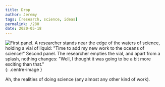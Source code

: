 ```yaml
---
title: Drop
author: Jeremy
tags: [research, science, ideas]
permalink: /280
date: 2020-05-18
---
```


![First panel. A researcher stands near the edge of the waters of science, holding a vial of liquid: "Time to add my new work to the oceans of science!" Second panel. The researcher empties the vial, and apart from a splash, nothing changes: "Well, I thought it was going to be a bit more exciting than that."](https://res.cloudinary.com/dh3hm8pb7/image/upload/c_scale,q_auto:best,w_615/v1535842782/Handwaving/Published/Drop.png){: .centre-image }

Ah, the realities of doing science (any almost any other kind of work).
